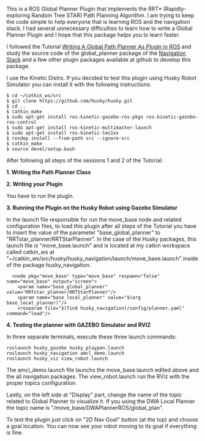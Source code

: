 This is a ROS Global Planner Plugin that implements the RRT* (Rapidly-exploring Random Tree STAR) Path Planning Algorithm. I am trying to keep the code simple to help everyone that is learning ROS and the navigation stack. I had several unnecessary difficulties to learn how to write a Global Planner Plugin and I hope that this package helps you to learn faster.


I followed the Tutorial [Writing A Global Path Planner As Plugin in ROS](http://wiki.ros.org/navigation/Tutorials/Writing%20A%20Global%20Path%20Planner%20As%20Plugin%20in%20ROS) and study the source code of the global_planner package of the [Navigation Stack](https://github.com/ros-planning/navigation) and a few other plugin packages available at github to develop this package.

I use the Kinetic Distro. If you decided to test this plugin using Husky Robot Simulator you can install it with the following instructions:

```
$ cd ~/catkin_ws/src   
$ git clone https://github.com/husky/husky.git
$ cd ..
$ catkin_make
$ sudo apt-get install ros-kinetic-gazebo-ros-pkgs ros-kinetic-gazebo-ros-control
$ sudo apt-get install ros-kinetic-multimaster-launch
$ sudo apt-get install ros-kinetic-lms1xx
$ rosdep install --from-path src --ignore-src  
$ catkin_make 
$ source devel/setup.bash

```
After following all steps of the sessions 1 and 2  of the Tutorial:

**1. Writing the Path Planner Class**

**2. Writing your Plugin**

You have to run the plugin.

**3. Running the Plugin on the Husky Robot using Gazebo Simulator**

In the launch file responsible for run the move_base node and related configuration files, to load this plugin after all steps of the Tutorial you have to insert the value of the parameter "base_global_planner" to "RRTstar_planner/RRTStarPlanner". In the case of the Husky packages, this launch file is "move_base.launch" and is located at my catkin workspace called catkin_ws at "~/catkin_ws/src/husky/husky_navigation/launch/move_base.launch" inside of the package husky_navigation.

```
  <node pkg="move_base" type="move_base" respawn="false" name="move_base" output="screen">
    <param name="base_global_planner" value="RRTstar_planner/RRTStarPlanner"/>
    <param name="base_local_planner" value="$(arg base_local_planner)"/>
    <rosparam file="$(find husky_navigation)/config/planner.yaml" command="load"/> 
```
**4. Testing the planner with GAZEBO Simulator and RVIZ**

In three separate terminals, execute these three launch commands:

```
roslaunch husky_gazebo husky_playpen.launch
roslaunch husky_navigation amcl_demo.launch
roslaunch husky_viz view_robot.launch
```
The amcl_demo.launch file launchs the move_base.launch edited above and the all navigation packages. The view_robot.launch run the RViz with the proper topics configuration. 

Lastly, on the left side at "Display" part, change the name of the topic related to Global Planner to visualize it. If you using the DWA Local Planner the topic name is "/move_base/DWAPlannerROS/global_plan".

To test the plugin just click on "2D Nav Goal" button (at the top) and choose a goal location. You can now see your robot moving to its goal
if everything is fine.

